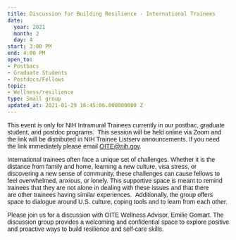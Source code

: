 ```yaml
---
title: Discussion for Building Resilience - International Trainees
date:
  year: 2021
  month: 2
  day: 4
start: 3:00 PM
end: 4:00 PM
open_to:
- Postbacs
- Graduate Students
- Postdocs/Fellows
topic:
- Wellness/resilience
type: Small group
updated_at: 2021-01-29 16:45:06.000000000 Z
---
```

<span style="font-family: arial, helvetica, sans-serif;">This event is
only for NIH Intramural Trainees currently in our postbac, graduate
student, and postdoc programs.  This session will be held online via
Zoom and the link will be distributed in NIH Trainee Listserv
announcements. If you need the link immediately please email
OITE@nih.gov. </span>

<span style="font-family: arial, helvetica, sans-serif;">International
trainees often face a unique set of challenges. Whether it is the
distance from family and home, learning a new culture, visa stress, or
discovering a new sense of community, these challenges can cause fellows
to feel overwhelmed, anxious, or lonely. This supportive space is meant
to remind trainees that they are not alone in dealing with these
issues and that there
are other trainees having similar experiences.  Additionally, the
group offers space to dialogue around U.S. culture, coping tools and to
learn from each other. </span>

<span style="font-family: arial, helvetica, sans-serif;">Please join us
for a discussion with OITE Wellness Advisor, Emilie Gomart. The
discussion group provides a welcoming and confidential space to explore
positive and proactive ways to build resilience and self-care
skills.</span>
